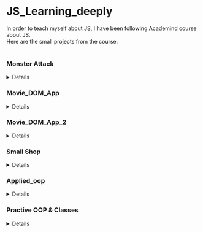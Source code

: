 # JS_Learning_deeply

In order to teach myself about JS, I have been following Academind course about JS.<br>
Here are the small projects from the course.<br><br>

### Monster Attack
<details>
  <summary>Details</summary>
  <p>
  Simple small game summing up the lesson about JS basics.
  <br>
  </p>
</details>

### Movie_DOM_App
<details>
  <summary>Details</summary>
  <p>
  This is a small app which enables you to interact with a page. You can add movie to a list by filling out a form.
  This project focuses on interacting with the DOM.
  <br>
  </p>
</details>


### Movie_DOM_App_2
<details>
  <summary>Details</summary>
  <p>
  Here, we can also interact with the page by adding movies to a list. This projects focuses on objects and the list of movies is
  an object which with we manage the page. A filter is added in order to make the list more interactive.
  <br>
  </p>
</details>

### Small Shop
<details>
  <summary>Details</summary>
  <p>
  In order to learn about JS OOP, we built a small shop. You can buy a car on it but I am not sure that you should pay for it.
  <br>
  </p>
</details>

### Applied_oop
<details>
  <summary>Details</summary>
  <p>
  In order to recap all the previous lessons, I built this "course manager". There is not a lot to say about it, feel free to test it.
  <br>
  </p>
</details>

### Practive OOP & Classes
<details>
  <summary>Details</summary>
  <p>
  This is a second recap about OOP. It's a code along project very helpful because I did not code during last month.
  Here we just manage projects from a current section to a finished one.
  <br>
  </p>
</details>
